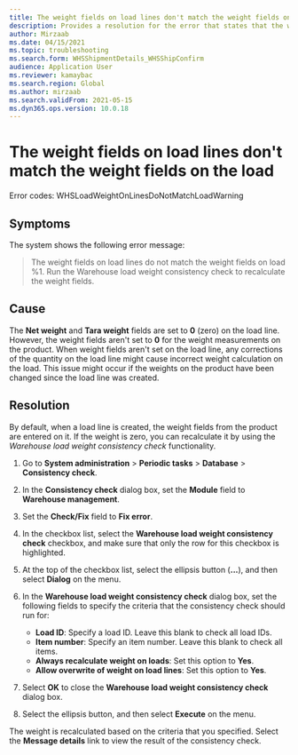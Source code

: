 ```yaml
---
title: The weight fields on load lines don't match the weight fields on the load
description: Provides a resolution for the error that states that the weight fields on load lines don't match the weight fields on the load.
author: Mirzaab
ms.date: 04/15/2021
ms.topic: troubleshooting
ms.search.form: WHSShipmentDetails_WHSShipConfirm
audience: Application User
ms.reviewer: kamaybac
ms.search.region: Global
ms.author: mirzaab
ms.search.validFrom: 2021-05-15
ms.dyn365.ops.version: 10.0.18
---
```


# The weight fields on load lines don't match the weight fields on the load

Error codes: WHSLoadWeightOnLinesDoNotMatchLoadWarning

## Symptoms

The system shows the following error message:

> The weight fields on load lines do not match the weight fields on load %1. Run the Warehouse load weight consistency check to recalculate the weight fields.

## Cause

The **Net weight** and **Tara weight** fields are set to **0** (zero) on the load line. However, the weight fields aren't set to **0** for the weight measurements on the product. When weight fields aren't set on the load line, any corrections of the quantity on the load line might cause incorrect weight calculation on the load. This issue might occur if the weights on the product have been changed since the load line was created.

## Resolution

By default, when a load line is created, the weight fields from the product are entered on it. If the weight is zero, you can recalculate it by using the *Warehouse load weight consistency check* functionality.

1. Go to **System administration** > **Periodic tasks** > **Database** > **Consistency check**.
1. In the **Consistency check** dialog box, set the **Module** field to **Warehouse management**.
1. Set the **Check/Fix** field to **Fix error**.
1. In the checkbox list, select the **Warehouse load weight consistency check** checkbox, and make sure that only the row for this checkbox is highlighted.
1. At the top of the checkbox list, select the ellipsis button (**...**), and then select **Dialog** on the menu.
1. In the **Warehouse load weight consistency check** dialog box, set the following fields to specify the criteria that the consistency check should run for:

    - **Load ID**: Specify a load ID. Leave this blank to check all load IDs.
    - **Item number**: Specify an item number. Leave this blank to check all items.
    - **Always recalculate weight on loads**: Set this option to **Yes**.
    - **Allow overwrite of weight on load lines**: Set this option to **Yes**.

1. Select **OK** to close the **Warehouse load weight consistency check** dialog box.
1. Select the ellipsis button, and then select **Execute** on the menu.

The weight is recalculated based on the criteria that you specified. Select the **Message details** link to view the result of the consistency check.
